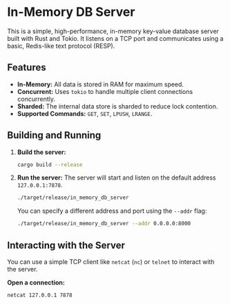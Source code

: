 # In-Memory DB Server

This is a simple, high-performance, in-memory key-value database server built with Rust and Tokio. It listens on a TCP port and communicates using a basic, Redis-like text protocol (RESP).

## Features

- **In-Memory:** All data is stored in RAM for maximum speed.
- **Concurrent:** Uses `tokio` to handle multiple client connections concurrently.
- **Sharded:** The internal data store is sharded to reduce lock contention.
- **Supported Commands:** `GET`, `SET`, `LPUSH`, `LRANGE`.

## Building and Running

1.  **Build the server:**
    ```sh
    cargo build --release
    ```

2.  **Run the server:**
    The server will start and listen on the default address `127.0.0.1:7878`.
    ```sh
    ./target/release/in_memory_db_server
    ```
    You can specify a different address and port using the `--addr` flag:
    ```sh
    ./target/release/in_memory_db_server --addr 0.0.0.0:8000
    ```

## Interacting with the Server

You can use a simple TCP client like `netcat` (`nc`) or `telnet` to interact with the server.

**Open a connection:**
```sh
netcat 127.0.0.1 7878